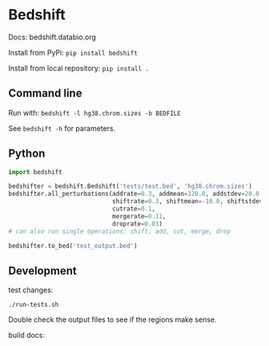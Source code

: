 # Bedshift

Docs: bedshift.databio.org

Install from PyPi: `pip install bedshift`

Install from local repository: `pip install .`

## Command line

Run with: `bedshift -l hg38.chrom.sizes -b BEDFILE`

See `bedshift -h` for parameters.

## Python

```py
import bedshift

bedshifter = bedshift.Bedshift('tests/test.bed', 'hg38.chrom.sizes')
bedshifter.all_perturbations(addrate=0.3, addmean=320.0, addstdev=20.0, 
							 shiftrate=0.3, shiftmean=-10.0, shiftstdev=120.0, 
							 cutrate=0.1, 
							 mergerate=0.11, 
							 droprate=0.03)
# can also run single operations: shift, add, cut, merge, drop

bedshifter.to_bed('test_output.bed')
```



## Development

test changes:

```
./run-tests.sh
```

Double check the output files to see if the regions make sense.

build docs:




